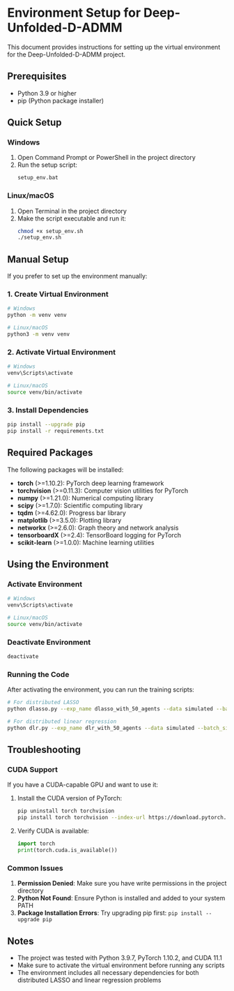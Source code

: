 # Environment Setup for Deep-Unfolded-D-ADMM

This document provides instructions for setting up the virtual environment for the Deep-Unfolded-D-ADMM project.

## Prerequisites

- Python 3.9 or higher
- pip (Python package installer)

## Quick Setup

### Windows
1. Open Command Prompt or PowerShell in the project directory
2. Run the setup script:
   ```cmd
   setup_env.bat
   ```

### Linux/macOS
1. Open Terminal in the project directory
2. Make the script executable and run it:
   ```bash
   chmod +x setup_env.sh
   ./setup_env.sh
   ```

## Manual Setup

If you prefer to set up the environment manually:

### 1. Create Virtual Environment
```bash
# Windows
python -m venv venv

# Linux/macOS
python3 -m venv venv
```

### 2. Activate Virtual Environment
```bash
# Windows
venv\Scripts\activate

# Linux/macOS
source venv/bin/activate
```

### 3. Install Dependencies
```bash
pip install --upgrade pip
pip install -r requirements.txt
```

## Required Packages

The following packages will be installed:

- **torch** (>=1.10.2): PyTorch deep learning framework
- **torchvision** (>=0.11.3): Computer vision utilities for PyTorch
- **numpy** (>=1.21.0): Numerical computing library
- **scipy** (>=1.7.0): Scientific computing library
- **tqdm** (>=4.62.0): Progress bar library
- **matplotlib** (>=3.5.0): Plotting library
- **networkx** (>=2.6.0): Graph theory and network analysis
- **tensorboardX** (>=2.4): TensorBoard logging for PyTorch
- **scikit-learn** (>=1.0.0): Machine learning utilities

## Using the Environment

### Activate Environment
```bash
# Windows
venv\Scripts\activate

# Linux/macOS
source venv/bin/activate
```

### Deactivate Environment
```bash
deactivate
```

### Running the Code
After activating the environment, you can run the training scripts:

```bash
# For distributed LASSO
python dlasso.py --exp_name dlasso_with_50_agents --data simulated --batch_size 100 --P 50 --graph_prob 0.12 --case dlasso --model diff --valid True

# For distributed linear regression
python dlr.py --exp_name dlr_with_50_agents --data simulated --batch_size 100 --P 50 --graph_prob 0.12 --case dlr --model diff --valid True
```

## Troubleshooting

### CUDA Support
If you have a CUDA-capable GPU and want to use it:

1. Install the CUDA version of PyTorch:
   ```bash
   pip uninstall torch torchvision
   pip install torch torchvision --index-url https://download.pytorch.org/whl/cu118
   ```

2. Verify CUDA is available:
   ```python
   import torch
   print(torch.cuda.is_available())
   ```

### Common Issues

1. **Permission Denied**: Make sure you have write permissions in the project directory
2. **Python Not Found**: Ensure Python is installed and added to your system PATH
3. **Package Installation Errors**: Try upgrading pip first: `pip install --upgrade pip`

## Notes

- The project was tested with Python 3.9.7, PyTorch 1.10.2, and CUDA 11.1
- Make sure to activate the virtual environment before running any scripts
- The environment includes all necessary dependencies for both distributed LASSO and linear regression problems 